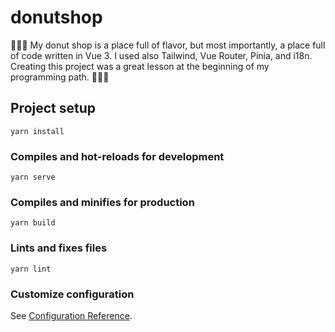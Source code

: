 # donutshop
🍩🍩🍩 My donut shop is a place full of flavor, but most importantly, a place full of code written in Vue 3. I used also Tailwind, Vue Router, Pinia, and i18n. Creating this project was a great lesson at the beginning of my programming path. 🍩🍩🍩

## Project setup
```
yarn install
```

### Compiles and hot-reloads for development
```
yarn serve
```

### Compiles and minifies for production
```
yarn build
```

### Lints and fixes files
```
yarn lint
```

### Customize configuration
See [Configuration Reference](https://cli.vuejs.org/config/).
